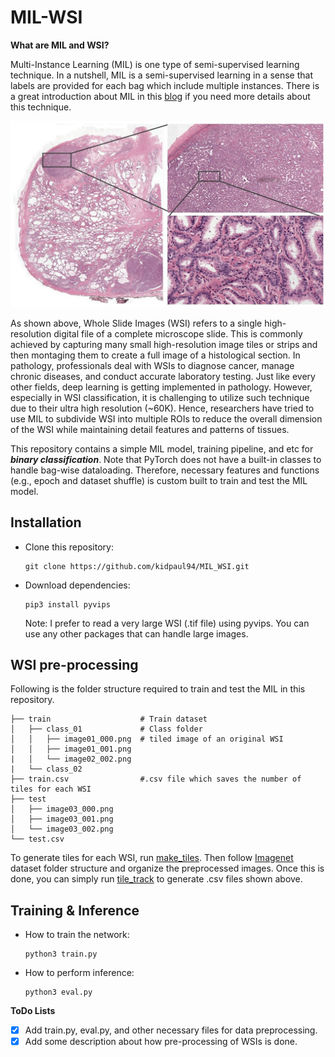 # MIL-WSI

**What are MIL and WSI?**

Multi-Instance Learning (MIL) is one type of semi-supervised learning technique. In a nutshell, MIL is a semi-supervised learning in a sense that labels are provided for each bag which include multiple instances. There is a great introduction about MIL in this [blog](https://nilg.ai/blog/202105/an-introduction-to-multiple-instance-learning/) if you need more details about this technique. 

![Example 0](./images/tissue.jpg)

As shown above, Whole Slide Images (WSI) refers to a single high-resolution digital file of a complete microscope slide. This is commonly achieved by capturing many small high-resolution image tiles or strips and then montaging them to create a full image of a histological section. In pathology, professionals deal with WSIs to diagnose cancer, manage chronic diseases, and conduct accurate laboratory testing. Just like every other fields, deep learning is getting implemented in pathology. However, especially in WSI classification, it is challenging to utilize such technique due to their ultra high resolution (~60K). Hence, researchers have tried to use MIL to subdivide WSI into multiple ROIs to reduce the overall dimension of the WSI while maintaining detail features and patterns of tissues. 

This repository contains a simple MIL model, training pipeline, and etc for ***binary classification***. Note that PyTorch does not have a built-in classes to handle bag-wise dataloading. Therefore, necessary features and functions (e.g., epoch and dataset shuffle) is custom built to train and test the MIL model.

## Installation
 - Clone this repository:
   ```Shell
   git clone https://github.com/kidpaul94/MIL_WSI.git
   ```
 - Download dependencies:
   ```Shell
   pip3 install pyvips
   ```
   Note: I prefer to read a very large WSI (.tif file) using pyvips. You can use any other packages that can handle large images. 
   
## WSI pre-processing
Following is the folder structure required to train and test the MIL in this repository.

    ├── train                    # Train dataset
    │   ├── class_01             # Class folder
    │   │   ├── image01_000.png  # tiled image of an original WSI
    │   │   ├── image01_001.png         
    |   │   └── image02_002.png
    |   └── class_02
    ├── train.csv                #.csv file which saves the number of tiles for each WSI
    ├── test                     
    │   ├── image03_000.png          
    │   ├── image03_001.png         
    │   └── image03_002.png              
    └── test.csv
To generate tiles for each WSI, run [make_tiles](https://github.com/kidpaul94/MIL-WSI/blob/a00c6ea1bf09d57879c3fea3d86a9d3585d72bcc/utils.py#L51).
Then follow [Imagenet](https://www.image-net.org/) dataset folder structure and organize the preprocessed images. Once this is done, you can simply
run [tile_track](https://github.com/kidpaul94/MIL-WSI/blob/a00c6ea1bf09d57879c3fea3d86a9d3585d72bcc/utils.py#L91) to generate .csv files shown above.

## Training & Inference
 - How to train the network:
   ```Shell
   python3 train.py 
   ```
 - How to perform inference:
   ```Shell
   python3 eval.py 
   ```
   
**ToDo Lists**
- [x] Add train.py, eval.py, and other necessary files for data preprocessing.
- [x] Add some description about how pre-processing of WSIs is done.
